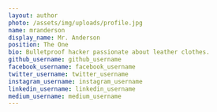 ```yaml
---
layout: author
photo: /assets/img/uploads/profile.jpg
name: mranderson
display_name: Mr. Anderson
position: The One
bio: Bulletproof hacker passionate about leather clothes.
github_username: github_username
facebook_username: facebook_username
twitter_username: twitter_username
instagram_username: instagram_username
linkedin_username: linkedin_username
medium_username: medium_username
---
```


